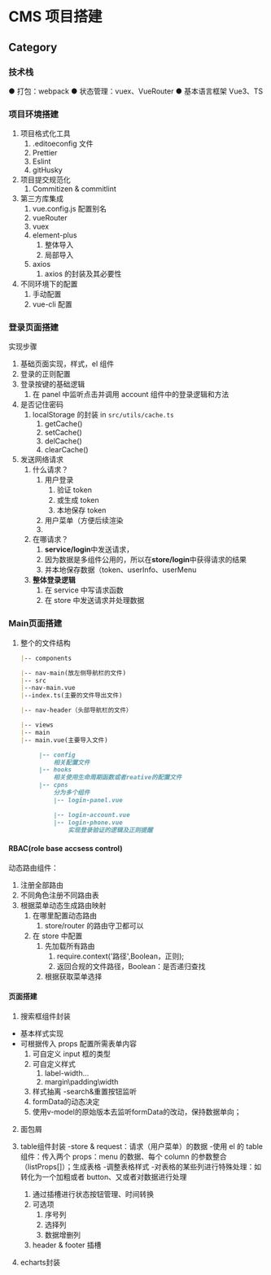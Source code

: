 # CMS 项目搭建

## Category

### 技术栈
● 打包：webpack
● 状态管理：vuex、VueRouter
● 基本语言框架 Vue3、TS

### 项目环境搭建
1. 项目格式化工具
   1. .editoeconfig 文件
   2. Prettier
   3. Eslint
   4. gitHusky
2. 项目提交规范化
   1. Commitizen & commitlint
3. 第三方库集成
   1. vue.config.js 配置别名
   2. vueRouter
   3. vuex
   4. element-plus
      1. 整体导入
      2. 局部导入
   5. axios
      1. axios 的封装及其必要性
4. 不同环境下的配置
   1. 手动配置
   2. vue-cli 配置


### 登录页面搭建
实现步骤
1. 基础页面实现，样式，el 组件
2. 登录的正则配置
3. 登录按键的基础逻辑
   1. 在 panel 中监听点击并调用 account 组件中的登录逻辑和方法
4. 是否记住密码
   1. localStorage 的封装 in `src/utils/cache.ts`
      1. getCache()
      2. setCache()
      3. delCache()
      4. clearCache()
5. 发送网络请求
   1. 什么请求？
      1. 用户登录
         1. 验证 token
         2. 或生成 token
         3. 本地保存 token
      2. 用户菜单（方便后续渲染
      3.
   2. 在哪请求？
      1. **service/login**中发送请求，
      2. 因为数据是多组件公用的，所以在**store/login**中获得请求的结果
      3. 并本地保存数据（token、userInfo、userMenu
   3. **整体登录逻辑**
      1. 在 service 中写请求函数
      2. 在 store 中发送请求并处理数据

### Main页面搭建

1. 整个的文件结构

   ```md
   |-- components

   |-- nav-main(放左侧导航栏的文件)
   |-- src
   |--nav-main.vue
   |--index.ts(主要的文件导出文件)

   |-- nav-header（头部导航栏的文件）

   |-- views
   |-- main
   |-- main.vue(主要导入文件)

        |-- config
            相关配置文件
        |-- hooks
            相关使用生命周期函数或者reative的配置文件
        |-- cpns
            分为多个组件
            |-- login-panel.vue

            |-- login-account.vue
            |-- login-phone.vue
                实现登录验证的逻辑及正则提醒
   ```
#### RBAC(role base accsess control)

动态路由组件：

1. 注册全部路由
2. 不同角色注册不同路由表
3. 根据菜单动态生成路由映射
   1. 在哪里配置动态路由
      1. store/router 的路由守卫都可以
   2. 在 store 中配置
      1. 先加载所有路由
         1. require.context('路径',Boolean，正则);
         2. 返回合规的文件路径，Boolean：是否递归查找
      2. 根据获取菜单选择

#### 页面搭建
1. 搜索框组件封装
- 基本样式实现
- 可根据传入 props 配置所需表单内容
  1. 可自定义 input 框的类型
  2. 可自定义样式
     1. label-width...
     2. margin\padding\width
  3. 样式抽离
-search&重置按钮监听
  1. formData的动态决定
  2. 使用v-model的原始版本去监听formData的改动，保持数据单向；


2. 面包屑

3. table组件封装
   -store & request：请求（用户菜单）的数据
   -使用 el 的 table 组件：传入两个 props：menu 的数据、每个 column 的参数整合（listProps[]）；生成表格
   -调整表格样式
   -对表格的某些列进行特殊处理：如转化为一个加粗或者 button、又或者对数据进行处理
      1. 通过插槽进行状态按钮管理、时间转换
      2. 可选项
         1. 序号列
         2. 选择列
         3. 数据增删列
      3. header & footer 插槽

4. echarts封装
